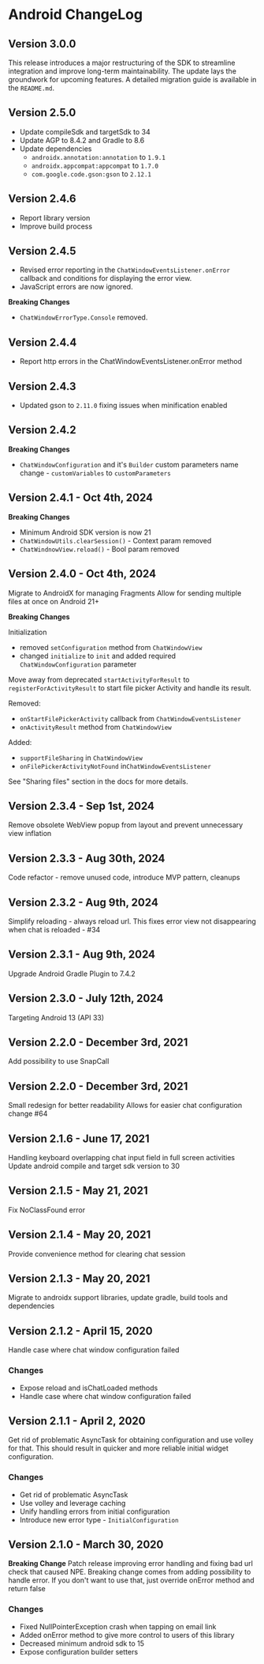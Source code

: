 # Android ChangeLog

## Version 3.0.0

This release introduces a major restructuring of the SDK to streamline integration and improve long-term maintainability. The update lays the groundwork for upcoming features.
A detailed migration guide is available in the `README.md`.

## Version 2.5.0

* Update compileSdk and targetSdk to 34
* Update AGP to 8.4.2 and Gradle to 8.6
* Update dependencies
  * `androidx.annotation:annotation` to `1.9.1`
  * `androidx.appcompat:appcompat` to `1.7.0`
  * `com.google.code.gson:gson` to `2.12.1`

## Version 2.4.6

* Report library version
* Improve build process

## Version 2.4.5

* Revised error reporting in the `ChatWindowEventsListener.onError` callback and conditions for displaying the error view.
* JavaScript errors are now ignored.

**Breaking Changes**
* `ChatWindowErrorType.Console` removed.

## Version 2.4.4

* Report http errors in the ChatWindowEventsListener.onError method

## Version 2.4.3

* Updated gson to `2.11.0` fixing issues when minification enabled

## Version 2.4.2
**Breaking Changes**
* `ChatWindowConfiguration` and it's `Builder` custom parameters name change - `customVariables` to `customParameters`

## Version 2.4.1 - Oct 4th, 2024
**Breaking Changes**
* Minimum Android SDK version is now 21
* `ChatWindowUtils.clearSession()` - Context param removed
* `ChatWindnowView.reload()` - Bool param removed

## Version 2.4.0 - Oct 4th, 2024
Migrate to AndroidX for managing Fragments
Allow for sending multiple files at once on Android 21+

**Breaking Changes**

Initialization
* removed `setConfiguration` method from `ChatWindowView`
* changed `initialize` to `init` and added required `ChatWindowConfiguration` parameter

Move away from deprecated `startActivityForResult` to `registerForActivityResult` to start file picker Activity and handle its result.

Removed:
* `onStartFilePickerActivity` callback from `ChatWindowEventsListener`
* `onActivityResult` method from `ChatWindowView`

Added:
* `supportFileSharing` in `ChatWindowView`
* `onFilePickerActivityNotFound` in`ChatWindowEventsListener`

See "Sharing files" section in the docs for more details.

## Version 2.3.4 - Sep 1st, 2024
Remove obsolete WebView popup from layout and prevent unnecessary view inflation

## Version 2.3.3 - Aug 30th, 2024
Code refactor - remove unused code, introduce MVP pattern, cleanups

## Version 2.3.2 - Aug 9th, 2024
Simplify reloading - always reload url.
This fixes error view not disappearing when chat is reloaded - #34

## Version 2.3.1 - Aug 9th, 2024
Upgrade Android Gradle Plugin to 7.4.2

## Version 2.3.0 - July 12th, 2024
Targeting Android 13 (API 33)

## Version 2.2.0 - December 3rd, 2021
Add possibility to use SnapCall

## Version 2.2.0 - December 3rd, 2021
Small redesign for better readability
Allows for easier chat configuration change #64

## Version 2.1.6 - June 17, 2021
Handling keyboard overlapping chat input field in full screen activities
Update android compile and target sdk version to 30

## Version 2.1.5 - May 21, 2021
Fix NoClassFound error

## Version 2.1.4 - May 20, 2021
Provide convenience method for clearing chat session

## Version 2.1.3 - May 20, 2021
Migrate to androidx support libraries, update gradle, build tools and dependencies

## Version 2.1.2 - April 15, 2020
Handle case where chat window configuration failed

### Changes
- Expose reload and isChatLoaded methods
- Handle case where chat window configuration failed

## Version 2.1.1 - April 2, 2020
Get rid of problematic AsyncTask for obtaining configuration and use volley for that.
This should result in quicker and more reliable initial widget configuration.

### Changes
- Get rid of problematic AsyncTask
- Use volley and leverage caching
- Unify handling errors from initial configuration
- Introduce new error type - `InitialConfiguration`

## Version 2.1.0 - March 30, 2020
**Breaking Change**
Patch release improving error handling and fixing bad url check that caused NPE.
Breaking change comes from adding possibility to handle error. If you don't want to use that,
just override onError method and return false

### Changes
- Fixed NullPointerException crash when tapping on email link
- Added onError method to give more control to users of this library
- Decreased minimum android sdk to 15
- Expose configuration builder setters
